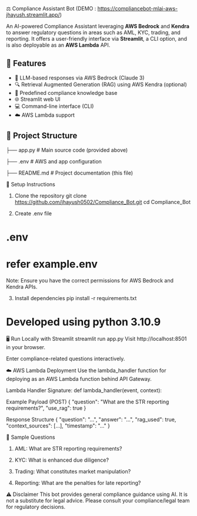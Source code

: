 ⚖️ Compliance Assistant Bot (DEMO : https://compliancebot-mlai-aws-jhayush.streamlit.app/)

An AI-powered Compliance Assistant leveraging **AWS Bedrock** and **Kendra** to answer regulatory questions in areas such as AML, KYC, trading, and reporting. It offers a user-friendly interface via **Streamlit**, a CLI option, and is also deployable as an **AWS Lambda** API.

## 🚀 Features

- 📘 LLM-based responses via AWS Bedrock (Claude 3)
- 🔍 Retrieval Augmented Generation (RAG) using AWS Kendra (optional)
- 🧠 Predefined compliance knowledge base
- 🌐 Streamlit web UI
- 💻 Command-line interface (CLI)
- ☁️ AWS Lambda support

## 📁 Project Structure
├── app.py # Main source code (provided above)

├── .env # AWS and app configuration

├── README.md # Project documentation (this file)


🔧 Setup Instructions

1. Clone the repository
git clone https://github.com/jhayush0502/Compliance_Bot.git
cd Compliance_Bot


2. Create .env file
# .env
# refer example.env
Note: Ensure you have the correct permissions for AWS Bedrock and Kendra APIs.


3. Install dependencies
pip install -r requirements.txt
# Developed using python 3.10.9

🖥️ Run Locally with Streamlit
streamlit run app.py
Visit http://localhost:8501 in your browser.

Enter compliance-related questions interactively.


☁️ AWS Lambda Deployment
Use the lambda_handler function for deploying as an AWS Lambda function behind API Gateway.

Lambda Handler Signature:
def lambda_handler(event, context):

Example Payload (POST)
{
  "question": "What are the STR reporting requirements?",
  "use_rag": true
}

Response Structure
{
  "question": "...",
  "answer": "...",
  "rag_used": true,
  "context_sources": [...],
  "timestamp": "..."
}


🧪 Sample Questions
1) AML: What are STR reporting requirements?

2) KYC: What is enhanced due diligence?

3) Trading: What constitutes market manipulation?

4) Reporting: What are the penalties for late reporting?



⚠️ Disclaimer
This bot provides general compliance guidance using AI. It is not a substitute for legal advice. Please consult your compliance/legal team for regulatory decisions.